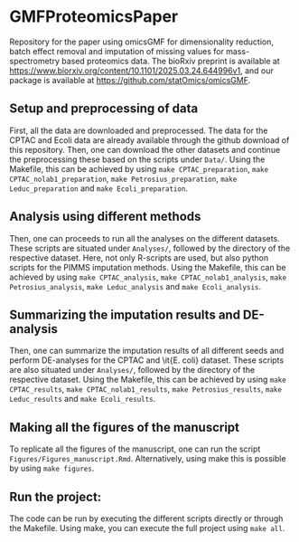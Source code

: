# GMFProteomicsPaper

Repository for the paper using omicsGMF for dimensionality reduction, 
batch effect removal and imputation of missing values for mass-spectrometry 
based proteomics data. The bioRxiv preprint is available at 
https://www.biorxiv.org/content/10.1101/2025.03.24.644996v1, and our package is
available at https://github.com/statOmics/omicsGMF. 



## Setup and preprocessing of data

First, all the data are downloaded and preprocessed. The data for the CPTAC and Ecoli data
are already available through the github download of this repository. 
Then, one can download the other datasets and continue the preprocessing these
based on the scripts under `Data/`. Using the Makefile, this can be achieved by
using `make CPTAC_preparation`, `make CPTAC_nolab1_preparation`, `make Petrosius_preparation`,
`make Leduc_preparation` and `make Ecoli_preparation`.

## Analysis using different methods

Then, one can proceeds to run all the analyses on the different datasets. These scripts
are situated under `Analyses/`, followed by the directory of the respective dataset. Here,
not only R-scripts are used, but also python scripts for the PIMMS imputation methods.
Using the Makefile, this can be achieved by
using `make CPTAC_analysis`, `make CPTAC_nolab1_analysis`, `make Petrosius_analysis`,
`make Leduc_analysis` and `make Ecoli_analysis`.


## Summarizing the imputation results and DE-analysis

Then, one can summarize the imputation results of all different seeds and perform DE-analyses
for the CPTAC and \it{E. coli} dataset. These scripts are also situated under `Analyses/`, 
followed by the directory of the respective dataset. Using the Makefile, this can be achieved by
using `make CPTAC_results`, `make CPTAC_nolab1_results`, `make Petrosius_results`,
`make Leduc_results` and `make Ecoli_results`.


## Making all the figures of the manuscript

To replicate all the figures of the manuscript, one can run the script
`Figures/Figures_manuscript.Rmd`. Alternatively, using make this is possible by
using `make figures`.

## Run the project:

The code can be run by executing the different scripts directly or through the Makefile. 
Using make, you can execute the full project using `make all`.

